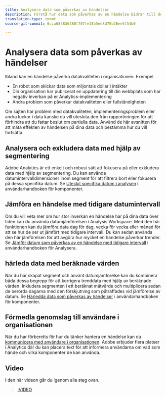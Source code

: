 ```yaml
---
title: Analysera data som påverkas av händelser
description: Förstå hur data som påverkas av en händelse bidrar till den övergripande datakvaliteten.
translation-type: tm+mt
source-git-commit: 6cca683836480f707fe18b5ee8d70b26ee5f54b0

---
```



# Analysera data som påverkas av händelser

Ibland kan en händelse påverka datakvaliteten i organisationen. Exempel:

* En robot som skickar data som miljontals dollar i intäkter
* Din organisation har publicerat en uppdatering till din webbplats som har negativ inverkan på er Analytics-implementering
* Andra problem som påverkar datakvaliteten eller fullständigheten

Om sajten har problem med datakvaliteten, implementeringsproblem eller andra luckor i data kanske du vill utesluta den från rapporteringen för att förhindra att du fattar beslut om partiella data. Använd de här avsnitten för att mäta effekten av händelsen på dina data och bestämma hur du vill fortsätta.

## Analysera och exkludera data med hjälp av segmentering

Adobe Analytics är ett enkelt och robust sätt att fokusera på eller exkludera data med hjälp av segmentering. Du kan använda datumintervalldimensioner inom segment för att filtrera bort eller fokusera på dessa specifika datum. Se [Uteslut specifika datum i analysen](/help/components/c-segmentation/use-cases/exclude-date-range.md) i användarhandboken för komponenter.

## Jämföra en händelse med tidigare datumintervall

Om du vill veta mer om hur stor inverkan en händelse har på dina data över tiden kan du använda datumjämförelsen i Analysis Workspace. Med den här funktionen kan du jämföra data dag för dag, vecka för vecka eller månad för att se hur de ser ut jämfört med tidigare intervall. Du kan sedan använda den här jämförelsen för att avgöra hur mycket en händelse påverkar trender. Se [Jämför datum som påverkas av en händelse med tidigare intervall](/help/analyze/analysis-workspace/components/calendar-date-ranges/compare-event.md) i användarhandboken för Analysera.

## härleda data med beräknade värden

När du har skapat segment och använt datumjämförelse kan du kombinera båda dessa begrepp för att korrigera trenddata med hjälp av beräknade värden. Inkludera segmenten i ett beräknat mätvärde och multiplicera sedan de berörda dagarna med den förskjutning som påträffades vid jämförelse av datum. Se [Härledda data som påverkas av händelser](/help/components/c-calcmetrics/cm-events.md) i användarhandboken för komponenter.

## Förmedla genomslag till användare i organisationen

När du har förberetts för hur du tänker hantera en händelse kan du [kommunicera med användare i organisationen](event/event-communicate.md). Adobe erbjuder flera platser i Analytics där du kan placera text för att informera användarna om vad som hände och vilka komponenter de kan använda.

## Video

I den här videon går du igenom alla steg ovan.

>[!VIDEO](https://video.tv.adobe.com/v/33316?quality=12)
